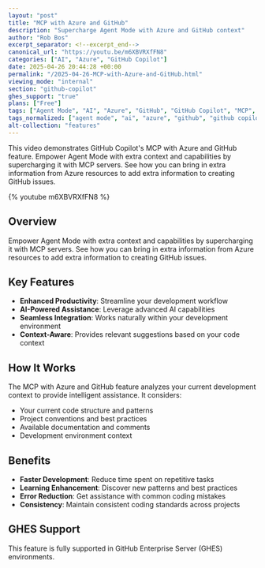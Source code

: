 ```yaml
---
layout: "post"
title: "MCP with Azure and GitHub"
description: "Supercharge Agent Mode with Azure and GitHub context"
author: "Rob Bos"
excerpt_separator: <!--excerpt_end-->
canonical_url: "https://youtu.be/m6XBVRXfFN8"
categories: ["AI", "Azure", "GitHub Copilot"]
date: 2025-04-26 20:44:28 +00:00
permalink: "/2025-04-26-MCP-with-Azure-and-GitHub.html"
viewing_mode: "internal"
section: "github-copilot"
ghes_support: "true"
plans: ["Free"]
tags: ["Agent Mode", "AI", "Azure", "GitHub", "GitHub Copilot", "MCP", "Videos"]
tags_normalized: ["agent mode", "ai", "azure", "github", "github copilot", "mcp", "videos"]
alt-collection: "features"
---
```


This video demonstrates GitHub Copilot's MCP with Azure and GitHub feature. Empower Agent Mode with extra context and capabilities by supercharging it with MCP servers. See how you can bring in extra information from Azure resources to add extra information to creating GitHub issues.<!--excerpt_end-->

{% youtube m6XBVRXfFN8 %}

## Overview

Empower Agent Mode with extra context and capabilities by supercharging it with MCP servers. See how you can bring in extra information from Azure resources to add extra information to creating GitHub issues.

## Key Features

- **Enhanced Productivity**: Streamline your development workflow
- **AI-Powered Assistance**: Leverage advanced AI capabilities
- **Seamless Integration**: Works naturally within your development environment
- **Context-Aware**: Provides relevant suggestions based on your code context

## How It Works

The MCP with Azure and GitHub feature analyzes your current development context to provide intelligent assistance. It considers:

- Your current code structure and patterns
- Project conventions and best practices
- Available documentation and comments
- Development environment context

## Benefits

- **Faster Development**: Reduce time spent on repetitive tasks
- **Learning Enhancement**: Discover new patterns and best practices
- **Error Reduction**: Get assistance with common coding mistakes
- **Consistency**: Maintain consistent coding standards across projects

## GHES Support

This feature is fully supported in GitHub Enterprise Server (GHES) environments.

